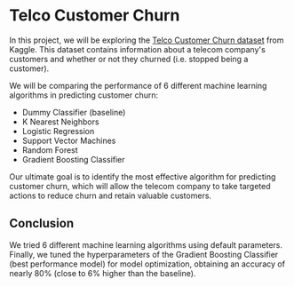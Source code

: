 # Telco Customer Churn

In this project, we will be exploring the [Telco Customer Churn dataset](https://www.kaggle.com/datasets/blastchar/telco-customer-churn) from Kaggle. This dataset contains information about a telecom company's customers and whether or not they churned (i.e. stopped being a customer).

We will be comparing the performance of 6 different machine learning algorithms in predicting customer churn:

- Dummy Classifier (baseline)
- K Nearest Neighbors
- Logistic Regression
- Support Vector Machines
- Random Forest
- Gradient Boosting Classifier

Our ultimate goal is to identify the most effective algorithm for predicting customer churn, which will allow the telecom company to take targeted actions to reduce churn and retain valuable customers.

## Conclusion

We tried 6 different machine learning algorithms using default parameters. Finally, we tuned the hyperparameters of the Gradient Boosting Classifier (best performance model) for model optimization, obtaining an accuracy of nearly 80% (close to 6% higher than the baseline).
